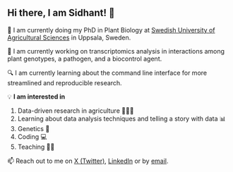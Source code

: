 ## Hi there, I am Sidhant! 👋

🔭 I am currently doing my PhD in Plant Biology at [Swedish University of Agricultural Sciences](https://www.slu.se/en/) in Uppsala, Sweden.

🌱 I am currently working on transcriptomics analysis in interactions among plant genotypes, a pathogen, and a biocontrol agent.

🔍 I am currently learning about the command line interface for more streamlined and reproducible research.

💡 **I am interested in**
  1. Data-driven research in agriculture 👨🏽‍🌾
  2. Learning about data analysis techniques and telling a story with data 📊
  3. Genetics 🧬
  4. Coding 💻
  5. Teaching 🧑‍🏫
     


📫 Reach out to me on [X (Twitter)](https://twitter.com/sid_chaudhary_), [LinkedIn](https://linkedin.com/in/sidhant-chaudhary) or by [email](sidhant.chaudhary@slu.se).

<!--
**chaudharyz/chaudharyz** is a ✨ _special_ ✨ repository because its `README.md` (this file) appears on your GitHub profile.

Here are some ideas to get you started:

- 🔭 I’m currently working on ...
- 🌱 I’m currently learning ...
- 👯 I’m looking to collaborate on ...
- 🤔 I’m looking for help with ...
- 💬 Ask me about ...
- 📫 How to reach me: ...
- 😄 Pronouns: ...
- ⚡ Fun fact: ...
-->
